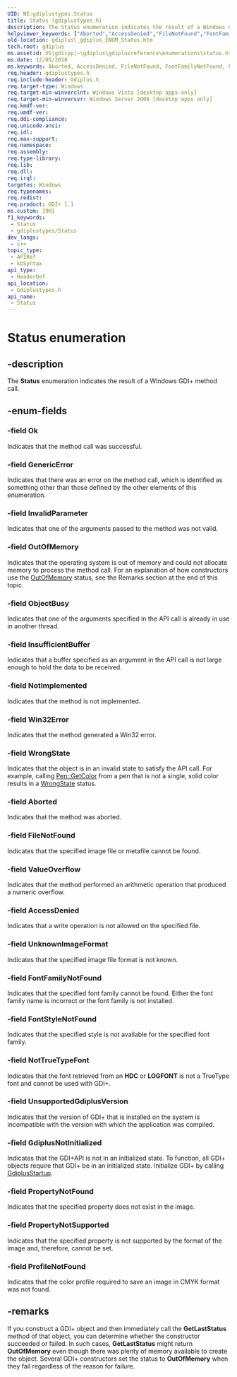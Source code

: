 ```yaml
---
UID: NE:gdiplustypes.Status
title: Status (gdiplustypes.h)
description: The Status enumeration indicates the result of a Windows GDI+ method call.
helpviewer_keywords: ["Aborted","AccessDenied","FileNotFound","FontFamilyNotFound","FontStyleNotFound","GdiplusNotInitialized","GenericError","InsufficientBuffer","InvalidParameter","NotImplemented","NotTrueTypeFont","ObjectBusy","Ok","OutOfMemory","ProfileNotFound","PropertyNotFound","PropertyNotSupported","Status","Status enumeration [GDI+]","UnknownImageFormat","UnsupportedGdiplusVersion","ValueOverflow","Win32Error","WrongState","_gdiplus_ENUM_Status","gdiplus._gdiplus_ENUM_Status","gdiplustypes/Aborted","gdiplustypes/AccessDenied","gdiplustypes/FileNotFound","gdiplustypes/FontFamilyNotFound","gdiplustypes/FontStyleNotFound","gdiplustypes/GdiplusNotInitialized","gdiplustypes/GenericError","gdiplustypes/InsufficientBuffer","gdiplustypes/InvalidParameter","gdiplustypes/NotImplemented","gdiplustypes/NotTrueTypeFont","gdiplustypes/ObjectBusy","gdiplustypes/Ok","gdiplustypes/OutOfMemory","gdiplustypes/ProfileNotFound","gdiplustypes/PropertyNotFound","gdiplustypes/PropertyNotSupported","gdiplustypes/Status","gdiplustypes/UnknownImageFormat","gdiplustypes/UnsupportedGdiplusVersion","gdiplustypes/ValueOverflow","gdiplustypes/Win32Error","gdiplustypes/WrongState"]
old-location: gdiplus\_gdiplus_ENUM_Status.htm
tech.root: gdiplus
ms.assetid: VS|gdicpp|~\gdiplus\gdiplusreference\enumerations\status.htm
ms.date: 12/05/2018
ms.keywords: Aborted, AccessDenied, FileNotFound, FontFamilyNotFound, FontStyleNotFound, GdiplusNotInitialized, GenericError, InsufficientBuffer, InvalidParameter, NotImplemented, NotTrueTypeFont, ObjectBusy, Ok, OutOfMemory, ProfileNotFound, PropertyNotFound, PropertyNotSupported, Status, Status enumeration [GDI+], UnknownImageFormat, UnsupportedGdiplusVersion, ValueOverflow, Win32Error, WrongState, _gdiplus_ENUM_Status, gdiplus._gdiplus_ENUM_Status, gdiplustypes/Aborted, gdiplustypes/AccessDenied, gdiplustypes/FileNotFound, gdiplustypes/FontFamilyNotFound, gdiplustypes/FontStyleNotFound, gdiplustypes/GdiplusNotInitialized, gdiplustypes/GenericError, gdiplustypes/InsufficientBuffer, gdiplustypes/InvalidParameter, gdiplustypes/NotImplemented, gdiplustypes/NotTrueTypeFont, gdiplustypes/ObjectBusy, gdiplustypes/Ok, gdiplustypes/OutOfMemory, gdiplustypes/ProfileNotFound, gdiplustypes/PropertyNotFound, gdiplustypes/PropertyNotSupported, gdiplustypes/Status, gdiplustypes/UnknownImageFormat, gdiplustypes/UnsupportedGdiplusVersion, gdiplustypes/ValueOverflow, gdiplustypes/Win32Error, gdiplustypes/WrongState
req.header: gdiplustypes.h
req.include-header: Gdiplus.h
req.target-type: Windows
req.target-min-winverclnt: Windows Vista [desktop apps only]
req.target-min-winversvr: Windows Server 2008 [desktop apps only]
req.kmdf-ver: 
req.umdf-ver: 
req.ddi-compliance: 
req.unicode-ansi: 
req.idl: 
req.max-support: 
req.namespace: 
req.assembly: 
req.type-library: 
req.lib: 
req.dll: 
req.irql: 
targetos: Windows
req.typenames: 
req.redist: 
req.product: GDI+ 1.1
ms.custom: 19H1
f1_keywords:
 - Status
 - gdiplustypes/Status
dev_langs:
 - c++
topic_type:
 - APIRef
 - kbSyntax
api_type:
 - HeaderDef
api_location:
 - Gdiplustypes.h
api_name:
 - Status
---
```


# Status enumeration


## -description

The <b>Status</b> enumeration indicates the result of a Windows GDI+ method call.

## -enum-fields

### -field Ok

Indicates that the method call was successful.

### -field GenericError

Indicates that there was an error on the method call, which is identified as something other than those defined by the other elements of this enumeration.

### -field InvalidParameter

Indicates that one of the arguments passed to the method was not valid.

### -field OutOfMemory

Indicates that the operating system is out of memory and could not allocate memory to process the method call. For an explanation of how constructors use the <a href="/windows/desktop/api/gdiplustypes/ne-gdiplustypes-status">OutOfMemory</a> status, see the Remarks section at the end of this topic.

### -field ObjectBusy

Indicates that one of the arguments specified in the API call is already in use in another thread.

### -field InsufficientBuffer

Indicates that a buffer specified as an argument in the API call is not large enough to hold the data to be received.

### -field NotImplemented

Indicates that the method is not implemented.

### -field Win32Error

Indicates that the method generated a Win32 error.

### -field WrongState

Indicates that the object is in an invalid state to satisfy the API call. For example, calling 
				<a href="/windows/desktop/api/gdipluspen/nf-gdipluspen-pen-getcolor">Pen::GetColor</a> from a pen that is not a single, solid color results in a <a href="/windows/desktop/api/gdiplustypes/ne-gdiplustypes-status">WrongState</a> status.

### -field Aborted

Indicates that the method was aborted.

### -field FileNotFound

Indicates that the specified image file or metafile cannot be found.

### -field ValueOverflow

Indicates that the method performed an arithmetic operation that produced a numeric overflow.

### -field AccessDenied

Indicates that a write operation is not allowed on the specified file.

### -field UnknownImageFormat

Indicates that the specified image file format is not known.

### -field FontFamilyNotFound

Indicates that the specified font family cannot be found. Either the font family name is incorrect or the font family is not installed.

### -field FontStyleNotFound

Indicates that the specified style is not available for the specified font family.

### -field NotTrueTypeFont

Indicates that the font retrieved from an 
				<b>HDC</b> or 
				<b>LOGFONT</b> is not a TrueType font and cannot be used with GDI+.

### -field UnsupportedGdiplusVersion

Indicates that the version of GDI+ that is installed on the system is incompatible with the version with which the application was compiled.

### -field GdiplusNotInitialized

Indicates that the GDI+API is not in an initialized state. To function, all GDI+ objects require that GDI+ be in an initialized state. Initialize GDI+ by calling 
				<a href="/windows/desktop/api/gdiplusinit/nf-gdiplusinit-gdiplusstartup">GdiplusStartup</a>.

### -field PropertyNotFound

Indicates that the specified property does not exist in the image.

### -field PropertyNotSupported

Indicates that the specified property is not supported by the format of the image and, therefore, cannot be set.

### -field ProfileNotFound

Indicates that the color profile required to save an image in CMYK format was not found.

## -remarks

If you construct a GDI+ object and then immediately call the 
				<b>GetLastStatus</b> method of that object, you can determine whether the constructor succeeded or failed. In such cases, 
				<b>GetLastStatus</b> might return <b><b>OutOfMemory</b></b> even though there was plenty of memory available to create the object. Several GDI+ constructors set the status to <b><b>OutOfMemory</b></b> when they fail regardless of the reason for failure.